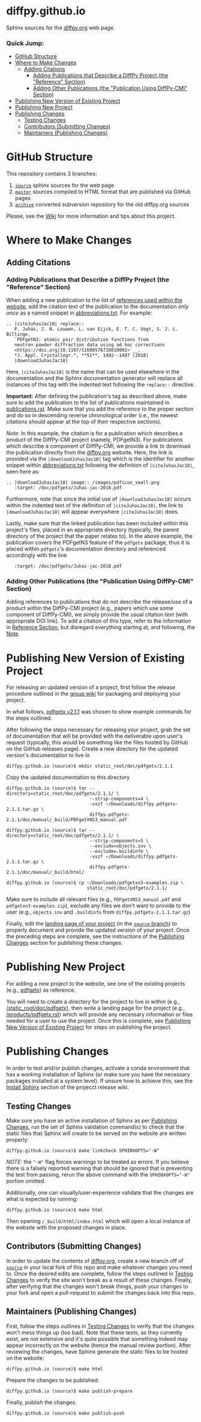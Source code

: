 diffpy.github.io
================

Sphinx sources for the [diffpy.org][site] web page.

### Quick Jump:

- [GitHub Structure](#github-structure)
- [Where to Make Changes](#where-to-make-changes)
  - [Adding Citations](#adding-citations)
    - [Adding Publications that Describe a DiffPy Project (the "Reference" Section)](#reference-section-1)
    - [Adding Other Publications (the "Publication Using DiffPy-CMI" Section)](#reference-section-2)
- [Publishing New Version of Existing Project](#new-version)
- [Publishing New Project](#publishing-new-project)
- [Publishing Changes](#publishing-changes)
  - [Testing Changes](#testing-changes)
  - [Contributors (Submitting Changes)](#submitting-changes)
  - [Maintainers (Publishing Changes)](#publishing-changes)


# GitHub Structure

This repository contains 3 branches:

1. [`source`][source] sphinx sources for the web page
2. [`master`][master] sources compiled to HTML format that are published via GitHub pages
3. [`archive`][archive] converted subversion repository for the old diffpy.org sources

Please, see the [Wiki](https://github.com/diffpy/diffpy.github.io/wiki) for more
information and tips about this project.


# Where to Make Changes

## Adding Citations

<a name="reference-section-1"></a>
### Adding Publications that Describe a DiffPy Project (the "Reference" Section)

When adding a new publication to the list of [references used within the website](https://www.diffpy.org/publications.html), add the citation text of the publication to the documentation *only once* as a named snippet in [abbreviations.txt](https://github.com/diffpy/diffpy.github.io/blob/source/abbreviations.txt#L286). For example:
```
.. |citeJuhasJac18| replace::
   P. Juhás, J. N. Louwen, L. van Eijck, E. T. C. Vogt, S. J. L. Billinge,
   `PDFgetN3: atomic pair distribution functions from
   neutron powder diffraction data using ad hoc corrections
   <https://doi.org/10.1107/S1600576718010002>`__,
   *J. Appl. Crystallogr.*, **51**, 1492--1497 (2018)
   |downloadJuhasJac18|
```
Here, `|citeJuhasJac18|` is the name that can be used elsewhere in the documentation and the Sphinx documentation generator will replace all instances of this tag with the indented text following the `replace::` directive.

**Important:** After defining the publication's tag as described above, make sure to add the publication to the list of publications maintained in [publications.rst](https://github.com/diffpy/diffpy.github.io/blob/source/publications.rst). Make sure that you add the reference to the proper section and do so in descending reverse chronological order (i.e., the newest citations should appear at the top of their respective sections).

<a name="reference-section-note">*Note:*</a> In this example, the citation is for a publication which describes a product of the DiffPy-CMI project (namely, PDFgetN3). For publications which describe a component of DiffPy-CMI, we provide a link to download the publication directly from the [diffpy.org][site] website. Here, the link is provided via the `|downloadJuhasJac18|` tag which is the identifier for another snippet within [abbreviations.txt](https://github.com/diffpy/diffpy.github.io/blob/source/abbreviations.txt#L294) following the definition of `|citeJuhasJac18|`, seen here as:
```
.. |downloadJuhasJac18| image:: /images/pdficon_small.png
   :target: /doc/pdfgetx/Juhas-jac-2018.pdf
```
Furthermore, note that since the initial use of `|downloadJuhasJac18|` occurs within the indented text of the definition of `|citeJuhasJac18|`, the link to `|downloadJuhasJac18|` will appear everywhere `|citeJuhasJac18|` does.

Lastly, make sure that the linked publication has been included within this project's files, placed in an appropriate directory (typically, the parent directory of the project that the paper relates to). In the above example, the publication covers the PDFgetN3 feature of the `pdfgetx` package, thus it is placed within `pdfgetx`'s documentation directory and referenced accordingly with the line
```
   :target: /doc/pdfgetx/Juhas-jac-2018.pdf
```


<a name="reference-section-2"></a>
### Adding Other Publications (the "Publication Using DiffPy-CMI" Section)

Adding references to publications that do not describe the release/use of a product within the DiffPy-CMI project (e.g., papers which use some component of DiffPy-CMI), we simply provide the usual citation text (with appropriate DOI link). To add a citation of this type, refer to the information in [Reference Section](#reference-section-1), but disregard everything starting at, and following, the [Note](#reference-section-note).


<a name="new-version"></a>
# Publishing New Version of Existing Project

For releasing an updated version of a project, first follow the release procedure outlined in the [group wiki](https://gitlab.thebillingegroup.com/resources/group-wiki/-/wikis/Finalizing-a-Project's-(Re)-Release) for packaging and deploying your project.

In what follows, [pdfgetx v2.1.1](https://github.com/diffpy/diffpy.pdfgetx/releases/tag/v2.1.1) was chosen to show example commands for the steps outlined.

After following the steps necessary for releasing your project, grab the set of documentation that will be provided with the deliverable upon user's request (typically, this would be something like the files hosted by GitHub on the GitHub releases page). Create a new directory for the updated version's documentation to live in
```
diffpy.github.io (source)$ mkdir static_root/doc/pdfgetx/2.1.1
```
Copy the updated documentation to this directory
```
diffpy.github.io (source)$ tar --directory=static_root/doc/pdfgetx/2.1.1/ \
                               --strip-components=4 \
                               -vxzf ~/Downloads/diffpy.pdfgetx-2.1.1.tar.gz \
                               diffpy.pdfgetx-2.1.1/doc/manual/_build/PDFgetXNS3_manual.pdf

diffpy.github.io (source)$ tar --directory=static_root/doc/pdfgetx/2.1.1/ \
                               --strip-components=5 \
                               --exclude=objects.inv \
                               --exclude=.buildinfo \
                               -vxzf ~/Downloads/diffpy.pdfgetx-2.1.1.tar.gz \
                               diffpy.pdfgetx-2.1.1/doc/manual/_build/html/

diffpy.github.io (source)$ cp ~/Downloads/pdfgetxn3-examples.zip \
                              static_root/doc/pdfgetx/2.1.1/
```
Make sure to include all relevant files (e.g., `PDFgetXNS3_manual.pdf` and `pdfgetxn3-examples.zip`), exclude any files we don't want to provide to the user (e.g., `objects.inv` and `.buildinfo` from `diffpy.pdfgetx-2.1.1.tar.gz`)

Finally, edit the [landing page of your project](https://github.com/diffpy/diffpy.github.io/blob/source/products/pdfgetx.rst) (in the [`source` branch][source]) to properly document and provide the updated version of your project. Once the preceding steps are complete, see the instructions of the [Publishing Changes](#submitting-changes) section for publishing these changes.


# Publishing New Project

For adding a new project to the website, see one of the existing projects (e.g., [pdfgetx](https://www.diffpy.org/products/pdfgetx.html)) as reference.

You will need to create a directory for the project to live in within (e.g., [/static_root/doc/pdfgetx](https://github.com/diffpy/diffpy.github.io/tree/source/static_root/doc/pdfgetx)), then write a landing page for the project (e.g., [/products/pdfgetx.rst](https://github.com/diffpy/diffpy.github.io/blob/source/products/pdfgetx.rst)) which will provide any necessary information or files needed for a user to use the project. Once this is complete, see [Publishing New Version of Existing Project](#new-version) for steps on publishing the project.


# Publishing Changes

In order to test and/or publish changes, activate a conda environment that has a working installation of Sphinx (or make sure you have the necessary packages installed at a system level). If unsure how to achieve this, see the [Install Sphinx](https://gitlab.thebillingegroup.com/resources/group-wiki/-/wikis/Finalizing-a-Project's-(Re)-Release#install-sphinx) section of the projecct release wiki.

## Testing Changes

Make sure you have an active installation of Sphinx as per [Publishing Changes](#publishing-changes), run the set of Sphinx validation command(s) to check that the static files that Sphinx will create to be served on the website are written properly:
```
diffpy.github.io (source)$ make linkcheck SPHINXOPTS="-W"
```
*NOTE:* the `"-W"` flag forces warnings to be treated as errors. If you believe there is a falsely reported warning that should be ignored that is preventing the test from passing, rerun the above command with the `SPHINXOPTS="-W"` portion omitted.

Additionally, one can visually/user-experience validate that the changes are what is expected by running:
```
diffpy.github.io (source)$ make html
```
Then opening `/_build/html/index.html` which will open a local instance of the website with the proposed changes in place.

<a name="submitting-changes"></a>
## Contributors (Submitting Changes)

In order to update the contents of [diffpy.org][site], create a new branch off of [`source`][source] in your local fork of this repo and make whatever changes you need to. Once the desired edits are complete, follow the steps outlined in [Testing Changes](#testing-changes) to verify the site won't break as a result of these changes. Finally, after verifying that the changes won't break things, push your changes to your fork and open a pull-request to submit the changes back into this repo.

<a name="publishing-changes"></a>
## Maintainers (Publishing Changes)

First, follow the steps outlines in [Testing Changes](#testing-changes) to verify that the changes won't mess things up (too bad). Note that these tests, as they currently exist, are not extensive and it's quite possible that something indeed may appear incorrectly on the website (hence the manual review portion). After reviewing the changes, have Sphinx generate the static files to be hosted on the website:
```
diffpy.github.io (source)$ make html
```

Prepare the changes to be published:
```
diffpy.github.io (source)$ make publish-prepare
```

Finally, publish the changes:
```
diffpy.github.io (source)$ make publish-push
```



[site]: <https://www.diffpy.org/> "diffpy.org"
[source]: <https://github.com/diffpy/diffpy.github.io/tree/source> "source"
[master]: <https://github.com/diffpy/diffpy.github.io/tree/master> "master"
[archive]: <https://github.com/diffpy/diffpy.github.io/tree/archive> "archive"
